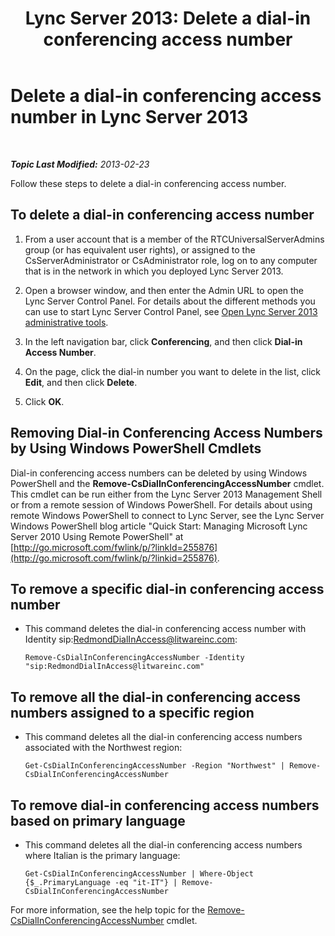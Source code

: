 ﻿---
title: 'Lync Server 2013: Delete a dial-in conferencing access number'
TOCTitle: Delete a dial-in conferencing access number
ms:assetid: 199c5d9c-0489-4ad5-a7f1-ca59fe0e6ac7
ms:mtpsurl: https://technet.microsoft.com/en-us/library/Gg520956(v=OCS.15)
ms:contentKeyID: 48183522
ms.date: 07/23/2014
mtps_version: v=OCS.15
---

<div data-xmlns="http://www.w3.org/1999/xhtml">

<div class="topic" data-xmlns="http://www.w3.org/1999/xhtml" data-msxsl="urn:schemas-microsoft-com:xslt" data-cs="http://msdn.microsoft.com/en-us/">

<div data-asp="http://msdn2.microsoft.com/asp">

# Delete a dial-in conferencing access number in Lync Server 2013

</div>

<div id="mainSection">

<div id="mainBody">

<span> </span>

_**Topic Last Modified:** 2013-02-23_

Follow these steps to delete a dial-in conferencing access number.

<div>

## To delete a dial-in conferencing access number

1.  From a user account that is a member of the RTCUniversalServerAdmins group (or has equivalent user rights), or assigned to the CsServerAdministrator or CsAdministrator role, log on to any computer that is in the network in which you deployed Lync Server 2013.

2.  Open a browser window, and then enter the Admin URL to open the Lync Server Control Panel. For details about the different methods you can use to start Lync Server Control Panel, see [Open Lync Server 2013 administrative tools](lync-server-2013-open-lync-server-administrative-tools.md).

3.  In the left navigation bar, click **Conferencing**, and then click **Dial-in Access Number**.

4.  On the page, click the dial-in number you want to delete in the list, click **Edit**, and then click **Delete**.

5.  Click **OK**.

</div>

<div>

## Removing Dial-in Conferencing Access Numbers by Using Windows PowerShell Cmdlets

Dial-in conferencing access numbers can be deleted by using Windows PowerShell and the **Remove-CsDialInConferencingAccessNumber** cmdlet. This cmdlet can be run either from the Lync Server 2013 Management Shell or from a remote session of Windows PowerShell. For details about using remote Windows PowerShell to connect to Lync Server, see the Lync Server Windows PowerShell blog article "Quick Start: Managing Microsoft Lync Server 2010 Using Remote PowerShell" at [http://go.microsoft.com/fwlink/p/?linkId=255876](http://go.microsoft.com/fwlink/p/?linkid=255876).

<div>

## To remove a specific dial-in conferencing access number

  - This command deletes the dial-in conferencing access number with Identity sip:RedmondDialInAccess@litwareinc.com:
    
        Remove-CsDialInConferencingAccessNumber -Identity "sip:RedmondDialInAccess@litwareinc.com"

</div>

<div>

## To remove all the dial-in conferencing access numbers assigned to a specific region

  - This command deletes all the dial-in conferencing access numbers associated with the Northwest region:
    
        Get-CsDialInConferencingAccessNumber -Region "Northwest" | Remove-CsDialInConferencingAccessNumber

</div>

<div>

## To remove dial-in conferencing access numbers based on primary language

  - This command deletes all the dial-in conferencing access numbers where Italian is the primary language:
    
        Get-CsDialInConferencingAccessNumber | Where-Object {$_.PrimaryLanguage -eq "it-IT"} | Remove-CsDialInConferencingAccessNumber

</div>

For more information, see the help topic for the [Remove-CsDialInConferencingAccessNumber](https://docs.microsoft.com/powershell/module/skype/Remove-CsDialInConferencingAccessNumber) cmdlet.

</div>

</div>

<span> </span>

</div>

</div>

</div>

